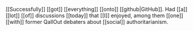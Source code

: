 [[Successfully]] [[got]] [[everything]] [[onto]] [[github|GitHub]]. Had [[a]] [[lot]] [[of]] discussions [[today]] that [[I]] enjoyed, among them [[one]] [[with]] former QallOut debaters about [[social]] authoritarianism.

